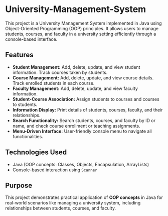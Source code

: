 # University-Management-System
This project is a University Management System implemented in Java using Object-Oriented Programming (OOP) principles. It allows users to manage students, courses, and faculty in a university setting efficiently through a console-based interface.
## Features
- **Student Management:** Add, delete, update, and view student information. Track courses taken by students.  
- **Course Management:** Add, delete, update, and view course details. Track enrolled students in each course.  
- **Faculty Management:** Add, delete, update, and view faculty information.  
- **Student-Course Association:** Assign students to courses and courses to students.  
- **Information Display:** Print details of students, courses, faculty, and their relationships.  
- **Search Functionality:** Search students, courses, and faculty by ID or name, and check course enrollment or teaching assignments.  
- **Menu-Driven Interface:** User-friendly console menu to navigate all functionalities.

## Technologies Used
- Java (OOP concepts: Classes, Objects, Encapsulation, ArrayLists)  
- Console-based interaction using `Scanner`

## Purpose
This project demonstrates practical application of **OOP concepts** in Java for real-world scenarios like managing a university system, including relationships between students, courses, and faculty.

